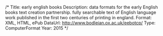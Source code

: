 /*
Title: early english books
Description: data formats for the early English books text creation partnership.  fully searchable text of English language work published in the first two centuries of printing in england.
Format: XML, HTML, ePub
DataUrl: http://www.bodleian.ox.ac.uk/eebotcp/
Type: ComputerFormat
Year: 2015
*/